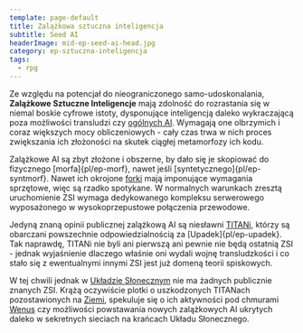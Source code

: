 ```yaml
---
template: page-default
title: Zalążkowa sztuczna inteligencja
subtitle: Seed AI
headerImage: mid-ep-seed-ai-head.jpg
category: ep-sztuczna-inteligencja
tags:
  - rpg
---
```

Ze względu na potencjał do nieograniczonego samo-udoskonalania, **Zalążkowe Sztuczne Inteligencje** mają zdolność do rozrastania się w niemal boskie cyfrowe istoty, dysponujące inteligencją daleko wykraczającą poza możliwości transludzi czy [ogólnych AI](Og%C3%B3lna+Sztuczna+Inteligencja "Sztuczna inteligencja o rozumności zbliżonej do ludzkiej"). Wymagają one olbrzymich i coraz większych mocy obliczeniowych - cały czas trwa w nich proces zwiększania ich złożoności na skutek ciągłej metamorfozy ich kodu.

Zalążkowe AI są zbyt złożone i obszerne, by dało się je skopiować do fizycznego [morfa]{pl/ep-morf}, nawet jeśli [syntetycznego]{pl/ep-syntmorf}. Nawet ich okrojone [forki](#) mają imponujące wymagania sprzętowe, więc są rzadko spotykane. W normalnych warunkach zresztą uruchomienie ZSI wymaga dedykowanego kompleksu serwerowego wyposażonego w wysokoprzepustowe połączenia przewodowe.

Jedyną znaną opinii publicznej zalążkową AI są niesławni [TITANi](#), którzy są obarczani powszechnie odpowiedzialnością za [Upadek]{pl/ep-upadek}. Tak naprawdę, TITANi nie byli ani pierwszą ani pewnie nie będą ostatnią ZSI - jednak wyjaśnienie dlaczego właśnie oni wydali wojnę transludzkości i co stało się z ewentualnymi innymi ZSI jest już domeną teorii spiskowych.

W tej chwili jednak w [Układzie Słonecznym]((#)) nie ma żadnych publicznie znanych ZSI. Krążą oczywiście plotki o uszkodzonych TITANach pozostawionych na [Ziemi](#), spekuluje się o ich aktywności pod chmurami [Wenus](#) czy możliwości powstawania nowych zalążkowych AI ukrytych daleko w sekretnych sieciach na krańcach Układu Słonecznego.
